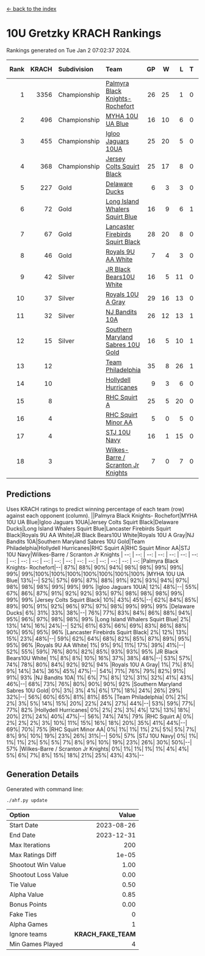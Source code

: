 [<- back to the index](readme.md)
# 10U Gretzky KRACH Rankings
Rankings generated on Tue Jan  2 07:02:37 2024.

Rank|KRACH|Subdivision|Team|GP|W|L|T|OTW|OTL|SoS|Exp Wins|Win Diff
---:|---:|:---|:---|---:|---:|---:|---:|---:|---:|---:|---:|---:
1|3356|Championship|[Palmyra Black Knights- Rochefort](https://gamesheetstats.com/seasons/3659/teams/140260/schedule)|26|25|1|0|0|1|159|25.8|-0.0
2|496|Championship|[MYHA 10U UA Blue](https://gamesheetstats.com/seasons/3659/teams/140258/schedule)|16|10|6|0|0|0|925|10.8|-0.0
3|455|Championship|[Igloo Jaguars 10UA](https://gamesheetstats.com/seasons/3659/teams/140253/schedule)|25|20|5|0|0|1|260|20.8|-0.0
4|368|Championship|[Jersey Colts Squirt Black](https://gamesheetstats.com/seasons/3659/teams/140254/schedule)|25|17|8|0|1|2|735|17.8|-0.0
5|227|Gold|[Delaware Ducks](https://gamesheetstats.com/seasons/3659/teams/140218/schedule)|6|3|3|0|0|0|1452|3.8|-0.0
6|72|Gold|[Long Island Whalers Squirt Blue](https://gamesheetstats.com/seasons/3659/teams/140257/schedule)|16|9|6|1|0|0|457|10.4|0.0
7|67|Gold|[Lancaster Firebirds Squirt Black](https://gamesheetstats.com/seasons/3659/teams/140256/schedule)|28|20|8|0|2|1|172|20.9|0.0
8|46|Gold|[Royals 9U AA White](https://gamesheetstats.com/seasons/3659/teams/140225/schedule)|7|4|3|0|0|0|104|4.9|0.0
9|42|Silver|[JR Black Bears10U White](https://gamesheetstats.com/seasons/3659/teams/140255/schedule)|16|5|11|0|1|1|741|5.9|0.0
10|37|Silver|[Royals 10U A Gray](https://gamesheetstats.com/seasons/3659/teams/140262/schedule)|29|16|13|0|1|2|202|16.9|0.0
11|32|Silver|[NJ Bandits 10A](https://gamesheetstats.com/seasons/3659/teams/140259/schedule)|26|12|13|1|0|1|121|13.4|0.0
12|15|Silver|[Southern Maryland Sabres 10U Gold](https://gamesheetstats.com/seasons/3659/teams/140263/schedule)|16|5|10|1|2|0|77|6.4|0.0
13|12||[Team Philadelphia](https://gamesheetstats.com/seasons/3659/teams/140265/schedule)|35|8|26|1|0|2|475|9.4|0.0
14|10||[Hollydell Hurricanes](https://gamesheetstats.com/seasons/3659/teams/140220/schedule)|9|3|6|0|0|0|103|3.9|0.0
15|8||[RHC Squirt A](https://gamesheetstats.com/seasons/3659/teams/140261/schedule)|25|5|20|0|2|0|94|5.9|0.0
16|4||[RHC Squirt Minor AA](https://gamesheetstats.com/seasons/3659/teams/140224/schedule)|5|0|5|0|0|0|154|0.9|0.0
17|4||[STJ 10U Navy](https://gamesheetstats.com/seasons/3659/teams/140264/schedule)|16|1|15|0|0|0|669|1.9|0.0
18|3||[Wilkes-Barre / Scranton Jr Knights](https://gamesheetstats.com/seasons/3659/teams/140228/schedule)|7|0|7|0|0|0|867|0.9|0.0

## Predictions
Uses KRACH ratings to predict winning percentage of each team (row) against each opponent (column).
||Palmyra Black Knights- Rochefort|MYHA 10U UA Blue|Igloo Jaguars 10UA|Jersey Colts Squirt Black|Delaware Ducks|Long Island Whalers Squirt Blue|Lancaster Firebirds Squirt Black|Royals 9U AA White|JR Black Bears10U White|Royals 10U A Gray|NJ Bandits 10A|Southern Maryland Sabres 10U Gold|Team Philadelphia|Hollydell Hurricanes|RHC Squirt A|RHC Squirt Minor AA|STJ 10U Navy|Wilkes-Barre / Scranton Jr Knights
| --: | --: | --: | --: | --: | --: | --: | --: | --: | --: | --: | --: | --: | --: | --: | --: | --: | --: | --: 
|Palmyra Black Knights- Rochefort|--| 87%| 88%| 90%| 94%| 98%| 98%| 99%| 99%| 99%| 99%|100%|100%|100%|100%|100%|100%|100%
|MYHA 10U UA Blue| 13%|--| 52%| 57%| 69%| 87%| 88%| 91%| 92%| 93%| 94%| 97%| 98%| 98%| 98%| 99%| 99%| 99%
|Igloo Jaguars 10UA| 12%| 48%|--| 55%| 67%| 86%| 87%| 91%| 92%| 92%| 93%| 97%| 98%| 98%| 98%| 99%| 99%| 99%
|Jersey Colts Squirt Black| 10%| 43%| 45%|--| 62%| 84%| 85%| 89%| 90%| 91%| 92%| 96%| 97%| 97%| 98%| 99%| 99%| 99%
|Delaware Ducks|  6%| 31%| 33%| 38%|--| 76%| 77%| 83%| 84%| 86%| 88%| 94%| 95%| 96%| 97%| 98%| 98%| 99%
|Long Island Whalers Squirt Blue|  2%| 13%| 14%| 16%| 24%|--| 52%| 61%| 63%| 66%| 69%| 83%| 86%| 88%| 90%| 95%| 95%| 96%
|Lancaster Firebirds Squirt Black|  2%| 12%| 13%| 15%| 23%| 48%|--| 59%| 62%| 64%| 68%| 82%| 85%| 87%| 89%| 95%| 95%| 96%
|Royals 9U AA White|  1%|  9%|  9%| 11%| 17%| 39%| 41%|--| 52%| 55%| 59%| 76%| 80%| 82%| 85%| 93%| 93%| 95%
|JR Black Bears10U White|  1%|  8%|  8%| 10%| 16%| 37%| 38%| 48%|--| 53%| 57%| 74%| 78%| 80%| 84%| 92%| 92%| 94%
|Royals 10U A Gray|  1%|  7%|  8%|  9%| 14%| 34%| 36%| 45%| 47%|--| 54%| 71%| 76%| 79%| 82%| 91%| 91%| 93%
|NJ Bandits 10A|  1%|  6%|  7%|  8%| 12%| 31%| 32%| 41%| 43%| 46%|--| 68%| 73%| 76%| 80%| 90%| 90%| 92%
|Southern Maryland Sabres 10U Gold|  0%|  3%|  3%|  4%|  6%| 17%| 18%| 24%| 26%| 29%| 32%|--| 56%| 60%| 65%| 81%| 81%| 85%
|Team Philadelphia|  0%|  2%|  2%|  3%|  5%| 14%| 15%| 20%| 22%| 24%| 27%| 44%|--| 53%| 59%| 77%| 77%| 82%
|Hollydell Hurricanes|  0%|  2%|  2%|  3%|  4%| 12%| 13%| 18%| 20%| 21%| 24%| 40%| 47%|--| 56%| 74%| 74%| 79%
|RHC Squirt A|  0%|  2%|  2%|  2%|  3%| 10%| 11%| 15%| 16%| 18%| 20%| 35%| 41%| 44%|--| 69%| 70%| 75%
|RHC Squirt Minor AA|  0%|  1%|  1%|  1%|  2%|  5%|  5%|  7%|  8%|  9%| 10%| 19%| 23%| 26%| 31%|--| 50%| 57%
|STJ 10U Navy|  0%|  1%|  1%|  1%|  2%|  5%|  5%|  7%|  8%|  9%| 10%| 19%| 23%| 26%| 30%| 50%|--| 57%
|Wilkes-Barre / Scranton Jr Knights|  0%|  1%|  1%|  1%|  1%|  4%|  4%|  5%|  6%|  7%|  8%| 15%| 18%| 21%| 25%| 43%| 43%|--

## Generation Details

Generated with command line:
```
./ahf.py update
```

| Option | Value |
| :----- | ----: |
| Start Date | 2023-08-26 |
| End Date | 2023-12-31 |
| Max Iterations | 200 |
| Max Ratings Diff | 1e-05 |
| Shootout Win Value | 1.00 |
| Shootout Loss Value | 0.00 |
| Tie Value | 0.50 |
| Alpha Value | 0.85 |
| Bonus Points | 0.00 |
| Fake Ties | 0 |
| Alpha Games | 1 |
| Ignore teams | __KRACH_FAKE_TEAM__ |
| Min Games Played | 4 |

